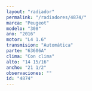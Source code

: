 ```yaml
---
layout: "radiador"
permalink: "/radiadores/4874/"
marca: "Peugeot"
modelo: "308"
ano: "2016"
motor: "L4 1.6"
transmision: "Automática"
parte: "63606A"
clima: "Con clima"
alto: "14 15/16"
ancho: "21 1/2"
observaciones: ""
id: "4874"
---
```


